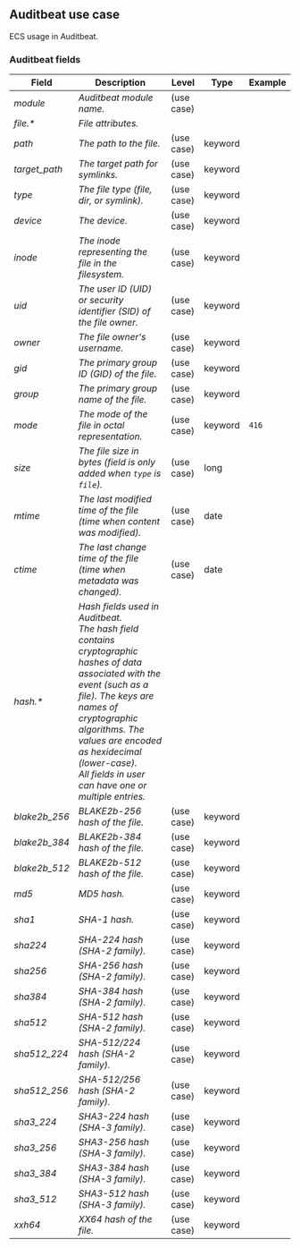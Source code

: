 ## Auditbeat use case

ECS usage in Auditbeat.

### <a name="auditbeat"></a> Auditbeat fields


| Field  | Description  | Level  | Type  | Example  |
|---|---|---|---|---|
| <a name="module"></a>*module* | *Auditbeat module name.<br/>* | (use case) |  |  |
| <a name="file.&ast;"></a>*file.&ast;* | *File attributes.* |  |  |  |
| <a name="path"></a>*path* | *The path to the file.* | (use case) | keyword |  |
| <a name="target_path"></a>*target_path* | *The target path for symlinks.* | (use case) | keyword |  |
| <a name="type"></a>*type* | *The file type (file, dir, or symlink).* | (use case) | keyword |  |
| <a name="device"></a>*device* | *The device.* | (use case) | keyword |  |
| <a name="inode"></a>*inode* | *The inode representing the file in the filesystem.* | (use case) | keyword |  |
| <a name="uid"></a>*uid* | *The user ID (UID) or security identifier (SID) of the file owner.<br/>* | (use case) | keyword |  |
| <a name="owner"></a>*owner* | *The file owner's username.* | (use case) | keyword |  |
| <a name="gid"></a>*gid* | *The primary group ID (GID) of the file.* | (use case) | keyword |  |
| <a name="group"></a>*group* | *The primary group name of the file.* | (use case) | keyword |  |
| <a name="mode"></a>*mode* | *The mode of the file in octal representation.* | (use case) | keyword | `416` |
| <a name="size"></a>*size* | *The file size in bytes (field is only added when `type` is `file`).* | (use case) | long |  |
| <a name="mtime"></a>*mtime* | *The last modified time of the file (time when content was modified).* | (use case) | date |  |
| <a name="ctime"></a>*ctime* | *The last change time of the file (time when metadata was changed).* | (use case) | date |  |
| <a name="hash.&ast;"></a>*hash.&ast;* | *Hash fields used in Auditbeat.<br/>The hash field contains cryptographic hashes of data associated with the event (such as a file). The keys are names of cryptographic algorithms. The values are encoded as hexidecimal (lower-case).<br/>All fields in user can have one or multiple entries.* |  |  |  |
| <a name="blake2b_256"></a>*blake2b_256* | *BLAKE2b-256 hash of the file.* | (use case) | keyword |  |
| <a name="blake2b_384"></a>*blake2b_384* | *BLAKE2b-384 hash of the file.* | (use case) | keyword |  |
| <a name="blake2b_512"></a>*blake2b_512* | *BLAKE2b-512 hash of the file.* | (use case) | keyword |  |
| <a name="md5"></a>*md5* | *MD5 hash.<br/>* | (use case) | keyword |  |
| <a name="sha1"></a>*sha1* | *SHA-1 hash.<br/>* | (use case) | keyword |  |
| <a name="sha224"></a>*sha224* | *SHA-224 hash (SHA-2 family).<br/>* | (use case) | keyword |  |
| <a name="sha256"></a>*sha256* | *SHA-256 hash (SHA-2 family).<br/>* | (use case) | keyword |  |
| <a name="sha384"></a>*sha384* | *SHA-384 hash (SHA-2 family).<br/>* | (use case) | keyword |  |
| <a name="sha512"></a>*sha512* | *SHA-512 hash (SHA-2 family).<br/>* | (use case) | keyword |  |
| <a name="sha512_224"></a>*sha512_224* | *SHA-512/224 hash (SHA-2 family).<br/>* | (use case) | keyword |  |
| <a name="sha512_256"></a>*sha512_256* | *SHA-512/256 hash (SHA-2 family).<br/>* | (use case) | keyword |  |
| <a name="sha3_224"></a>*sha3_224* | *SHA3-224 hash (SHA-3 family).<br/>* | (use case) | keyword |  |
| <a name="sha3_256"></a>*sha3_256* | *SHA3-256 hash (SHA-3 family).<br/>* | (use case) | keyword |  |
| <a name="sha3_384"></a>*sha3_384* | *SHA3-384 hash (SHA-3 family).<br/>* | (use case) | keyword |  |
| <a name="sha3_512"></a>*sha3_512* | *SHA3-512 hash (SHA-3 family).<br/>* | (use case) | keyword |  |
| <a name="xxh64"></a>*xxh64* | *XX64 hash of the file.* | (use case) | keyword |  |



